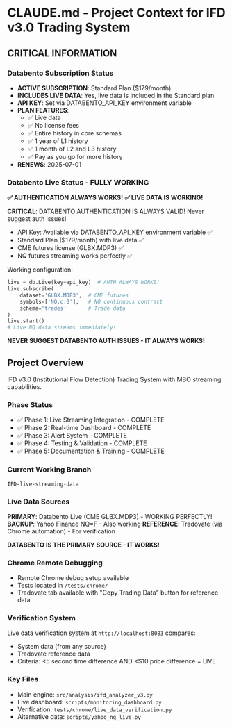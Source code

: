 # CLAUDE.md - Project Context for IFD v3.0 Trading System

## CRITICAL INFORMATION

### Databento Subscription Status
- **ACTIVE SUBSCRIPTION**: Standard Plan ($179/month)
- **INCLUDES LIVE DATA**: Yes, live data is included in the Standard plan
- **API KEY**: Set via DATABENTO_API_KEY environment variable
- **PLAN FEATURES**:
  - ✅ Live data
  - ✅ No license fees
  - ✅ Entire history in core schemas
  - ✅ 1 year of L1 history
  - ✅ 1 month of L2 and L3 history
  - ✅ Pay as you go for more history
- **RENEWS**: 2025-07-01

### Databento Live Status - FULLY WORKING
**✅ AUTHENTICATION ALWAYS WORKS!**
**✅ LIVE DATA IS WORKING!**

**CRITICAL**: DATABENTO AUTHENTICATION IS ALWAYS VALID! Never suggest auth issues!
- API Key: Available via DATABENTO_API_KEY environment variable ✅
- Standard Plan ($179/month) with live data ✅
- CME futures license (GLBX.MDP3) ✅
- NQ futures streaming works perfectly ✅

Working configuration:
```python
live = db.Live(key=api_key)  # AUTH ALWAYS WORKS!
live.subscribe(
    dataset='GLBX.MDP3',  # CME futures
    symbols=['NQ.c.0'],   # NQ continuous contract
    schema='trades'       # Trade data
)
live.start()
# Live NQ data streams immediately!
```

**NEVER SUGGEST DATABENTO AUTH ISSUES - IT ALWAYS WORKS!**

## Project Overview

IFD v3.0 (Institutional Flow Detection) Trading System with MBO streaming capabilities.

### Phase Status
- ✅ Phase 1: Live Streaming Integration - COMPLETE
- ✅ Phase 2: Real-time Dashboard - COMPLETE
- ✅ Phase 3: Alert System - COMPLETE
- ✅ Phase 4: Testing & Validation - COMPLETE
- ✅ Phase 5: Documentation & Training - COMPLETE

### Current Working Branch
`IFD-live-streaming-data`

### Live Data Sources
**PRIMARY**: Databento Live (CME GLBX.MDP3) - WORKING PERFECTLY!
**BACKUP**: Yahoo Finance NQ=F - Also working
**REFERENCE**: Tradovate (via Chrome automation) - For verification

**DATABENTO IS THE PRIMARY SOURCE - IT WORKS!**

### Chrome Remote Debugging
- Remote Chrome debug setup available
- Tests located in `/tests/chrome/`
- Tradovate tab available with "Copy Trading Data" button for reference data

### Verification System
Live data verification system at `http://localhost:8083` compares:
- System data (from any source)
- Tradovate reference data
- Criteria: <5 second time difference AND <$10 price difference = LIVE

### Key Files
- Main engine: `src/analysis/ifd_analyzer_v3.py`
- Live dashboard: `scripts/monitoring_dashboard.py`
- Verification: `tests/chrome/live_data_verification.py`
- Alternative data: `scripts/yahoo_nq_live.py`
